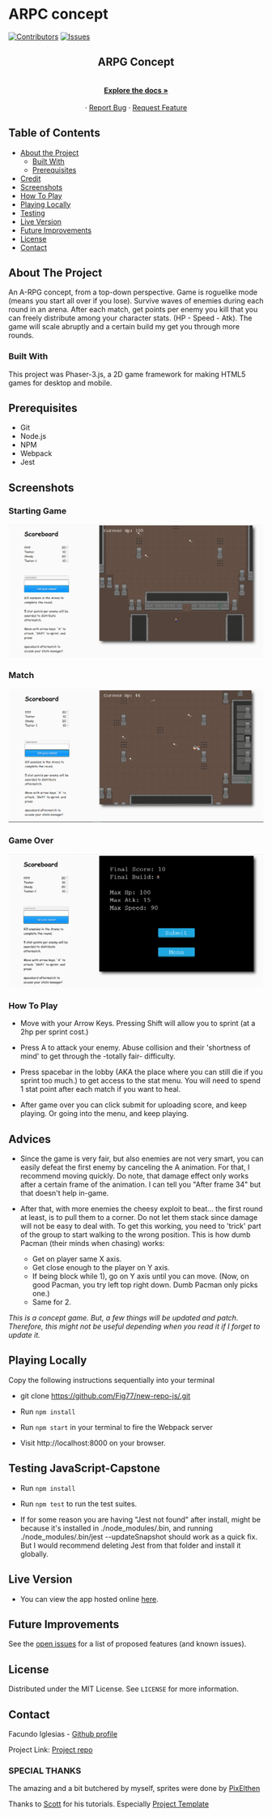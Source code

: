 # ARPC concept

[![Contributors][contributors-shield]][contributors-url]
[![Issues][issues-shield]][issues-url]
<br />

<p align="center">
 
  <h2 align="center">ARPG Concept</h2>
  <p align="center">
    <br />
    <a href="https://github.com/Fig77/new-repo-js/"><strong>Explore the docs »</strong></a>
    <br />
    <br />
    ·
    <a href="https://github.com/Fig77/new-repo-js/issues">Report Bug</a>
    ·
    <a href="https://github.com/Fig77/new-repo-js/issues">Request Feature</a>
  </p>
</p>
<!-- TABLE OF CONTENTS -->

## Table of Contents

- [About the Project](#about-the-project)
  - [Built With](#built-with)
  - [Prerequisites](#prerequisites)
- [Credit](#credit)
- [Screenshots](#screenshots)
- [How To Play](#how-to-play)
- [Playing Locally](#playing-locally)
- [Testing](#testing)
- [Live Version](#live-version)
- [Future Improvements](#future-improvements)
- [License](#license)
- [Contact](#contact)

<!-- ABOUT THE PROJECT -->

## About The Project

An A-RPG concept, from a top-down perspective. Game is roguelike mode (means you start all over if you lose). Survive waves of enemies during each round in an arena. After each match, get points per enemy you kill that you can freely distribute among your character stats. (HP - Speed - Atk). The game will scale abruptly and a certain build my get you through more rounds. 

### Built With

This project was Phaser-3.js, a 2D game framework for making HTML5 games for desktop and mobile.

## Prerequisites

- Git
- Node.js
- NPM
- Webpack
- Jest

## Screenshots

### Starting Game

![screenshot](Readme/ArenaTitle.png)

### Match

![screenshot](Readme/fight-1.png)

### Game Over

![screenshot](Readme/gameOver.png)

### How To Play

* Move with your Arrow Keys. Pressing Shift will allow you to sprint (at a 2hp per sprint cost.) 

* Press A to attack your enemy. Abuse collision and their 'shortness of mind' to get through the -totally fair-
difficulty.

* Press spacebar in the lobby (AKA the place where you can still die if you sprint too much.) to get access to the stat menu. You will need to spend 1 stat point after each match if you want to heal.

* After game over you can click submit for uploading score, and keep playing. Or going into the menu, and keep playing.

## Advices

* Since the game is very fair, but also enemies are not very smart, you can easily defeat the first enemy by canceling the A animation. For that, I recommend moving quickly. 
Do note, that damage effect only works after a certain frame of the animation. I can tell you "After frame 34" but that doesn't help in-game.

* After that, with more enemies the cheesy exploit to beat... the first round at least, is to pull them to a corner. Do not let them stack since damage will not be
easy to deal with. To get this working, you need to 'trick' part of the group to start walking to the wrong position. This is how dumb Pacman (their minds when chasing) works:
  - Get on player same X axis.
  - Get close enough to the player on Y axis.
  - If being block while 1), go on Y axis until you can move. (Now, on good Pacman, you try left top right down. Dumb Pacman only picks one.)
  - Same for 2.

*This is a concept game. But, a few things will be updated and patch. Therefore, this might not be useful depending when you read it if I forget to update it.*

## Playing Locally

Copy the following instructions sequentially into your terminal

- git clone https://github.com/Fig77/new-repo-js/.git

- Run `npm install`

- Run `npm start` in your terminal to fire the Webpack server

- Visit http://localhost:8000 on your browser.

## Testing JavaScript-Capstone

- Run `npm install`

- Run `npm test` to run the test suites.

- If for some reason you are having "Jest not found" after install, might be because it's installed in ./node_modules/.bin, and running ./node_modules/.bin/jest --updateSnapshot
should work as a quick fix. But I would recommend deleting Jest from that folder and install it globally.

## Live Version

- You can view the app hosted online [here](https://fair-roguelike-concept.netlify.app/).

<!-- FUTURE IMPROVEMENTS -->

## Future Improvements

See the [open issues](https://github.com/Fig77/new-repo-js/issues) for a list of proposed features (and known issues).

<!-- LICENSE -->

## License

Distributed under the MIT License. See `LICENSE` for more information.

<!-- CONTACT -->

## Contact

Facundo Iglesias - [Github profile](https://github.com/Fig77)

Project Link: [Project repo](https://github.com/Fig77/new-repo-js/)

### SPECIAL THANKS

The amazing and a bit butchered by myself, sprites were done by [PixElthen](https://opengameart.org/users/pixelthen)

Thanks to [Scott](https://phasertutorials.com/author/scottwestover2006/) for his tutorials. Especially [Project Template](https://phasertutorials.com/creating-a-phaser-3-template-part-1/)

[contributors-shield]: https://img.shields.io/badge/Contributors-1-%2300ff00
[contributors-url]: https://github.com/Fig77/new-repo-js//graphs/contributors
[issues-shield]: https://img.shields.io/badge/issues-0-%2300ff00
[issues-url]: https://github.com/Fig77/new-repo-js//issues/
